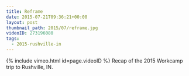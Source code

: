 ```yaml
---
title: Reframe
date: 2015-07-21T09:36:21+00:00
layout: post
thumbnail_path: 2015/07/reframe.jpg
videoID: 273196080
tags:
  - 2015-rushville-in
---
```

{% include vimeo.html id=page.videoID %}
Recap of the 2015 Workcamp trip to Rushville, IN.